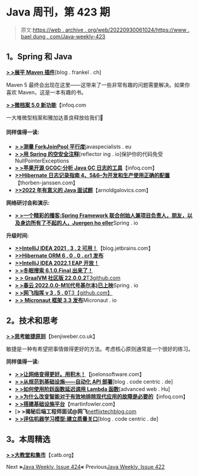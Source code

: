 # Java 周刊，第 423 期

> 原文:[https://web . archive . org/web/20220930061024/https://www . bael dung . com/Java-weekly-423](https://web.archive.org/web/20220930061024/https://www.baeldung.com/java-weekly-423)

## **1。Spring 和 Java**

[**> >展平 Maven 插件**](https://web.archive.org/web/20221208143832/https://blog.frankel.ch/maven-flatten-plugin/)[blog . frankel . ch]

Maven 5 最终会出现在这里——这带来了一些非常有趣的问题需要解决。如果你喜欢 Maven，这是一本有趣的书。

[**> >微档案 5.0 新功能**](https://web.archive.org/web/20221208143832/https://www.infoq.com/news/2022/01/whats-new-in-microprofile-5/)【infoq.com

一大堆微型档案和雅加达善良释放给我们🙂

#### **同样值得一读:**

*   [**> >测量 ForkJoinPool 平行度**](https://web.archive.org/web/20221208143832/https://www.javaspecialists.eu/archive/Issue297-Measuring-ForkJoinPool-Parallelism.html)javaspecialists . eu
*   [**> >用 Spring 的空安全注释**](https://web.archive.org/web/20221208143832/https://reflectoring.io/spring-boot-null-safety-annotations/)[reflector ing . io]保护你的代码免受 NullPointerExceptions
*   [**> >苹果开源 GCGC:分析 Java GC 日志的工具**](https://web.archive.org/web/20221208143832/https://www.infoq.com/news/2022/01/apple-gcgc-java/)【infoq.com】
*   [**>>Hibernate 日志记录指南 4、5&6–为开发和生产使用正确的配置**](https://web.archive.org/web/20221208143832/https://thorben-janssen.com/hibernate-logging-guide/)【thorben-janssen.com】
*   [**>>2022 年有意义的 Java 面试题**](https://web.archive.org/web/20221208143832/https://arnoldgalovics.com/java-interview-questions-2022/)【arnoldgalovics.com】

**网络研讨会和演示:**

*   [**> >一个精彩的播客:Spring Framework 联合创始人兼项目负责人，朋友，以及身边所有了不起的人，Juergen ho eller**](https://web.archive.org/web/20221208143832/https://spring.io/blog/2022/01/27/a-bootiful-podcast-spring-framework-cofounder-and-project-lead-friend-and-all-around-amazing-human-being-juergen-hoeller)Spring . io

**升级时间:**

*   [**>>IntelliJ IDEA 2021 . 3 . 2 可用！**](https://web.archive.org/web/20221208143832/https://blog.jetbrains.com/idea/2022/01/intellij-idea-2021-3-2/)【blog.jetbrains.com】
*   [**>>Hibernate ORM 6 . 0 . 0 . cr1 发布**](https://web.archive.org/web/20221208143832/https://in.relation.to/2022/01/27/orm-600-cr1/)
*   [**>>IntelliJ IDEA 2022.1 EAP 开放！**](https://web.archive.org/web/20221208143832/https://blog.jetbrains.com/idea/2022/01/intellij-idea-2022-1-eap-1/)
*   [**> >冬眠搜索 6.1.0.Final 出来了！**](https://web.archive.org/web/20221208143832/https://in.relation.to/2022/01/25/hibernate-search-6-1-0-Final/)
*   [**> > GraalVM 社区版 22.0.0.2**T3github.com](https://web.archive.org/web/20221208143832/https://github.com/graalvm/graalvm-ce-builds/releases)
*   [**> >春云 2022.0.0-M1(代号基尔本)已上映**](https://web.archive.org/web/20221208143832/https://spring.io/blog/2022/01/27/spring-cloud-2022-0-0-m1-codename-kilburn-has-been-released)Spring . io
*   [**> >网飞指挥 v 3 . 5 . 0**T3【github.com】](https://web.archive.org/web/20221208143832/https://github.com/Netflix/conductor/releases)
*   [**> > Micronaut 框架 3.3 发布**](https://web.archive.org/web/20221208143832/https://micronaut.io/2022/01/27/micronaut-framework-3-3-released/)Micronaut . io

## **2。技术和思考**

[**> >思考敏捷原则**](https://web.archive.org/web/20221208143832/https://benjiweber.co.uk/blog/2022/01/30/pondering-agile-principles/)【benjiweber.co.uk】

敏捷是一种有希望把事情做得更好的方法。考虑核心原则通常是一个很好的练习。

**同样值得一读:**

*   [**> >让网络变得更好。用积木！**](https://web.archive.org/web/20221208143832/https://www.joelonsoftware.com/2022/01/27/making-the-web-better-with-blocks/)【joelonsoftware.com】
*   [**> >从规范到基础设施——自动化 API 部署**](https://web.archive.org/web/20221208143832/https://blog.codecentric.de/en/2022/01/from-specification-to-infrastructure-automated-api-deployments/)[blog . code centric . de]
*   [**> >如何使用阶跃函数延迟调用 Lambda 函数**](https://web.archive.org/web/20221208143832/https://advancedweb.hu/how-to-delay-calling-a-lambda-function-using-step-functions/)[advanced web . Hu]
*   [**> >为什么改变智能对于有效地排除现代应用的故障是必要的**](https://web.archive.org/web/20221208143832/https://www.infoq.com/articles/beyond-monitoring-change-intelligence/)【infoq.com】
*   [**> >搭建基础设施平台**](https://web.archive.org/web/20221208143832/https://martinfowler.com/articles/building-infrastructure-platform.html)【martinfowler.com】
*   [**> >揭秘后端工程师面试@网飞**[netflixtechblog.com](https://web.archive.org/web/20221208143832/https://netflixtechblog.com/demystifying-interviewing-for-backend-engineers-netflix-aceb26a83495)
*   [**> >评估机器学习模型:建立质量关口**](https://web.archive.org/web/20221208143832/https://blog.codecentric.de/en/2022/02/evaluating-machine-learning-models-quality-gates/)[blog . code centric . de]

## **3。本周精选**

**[> >大教堂和集市](https://web.archive.org/web/20221208143832/http://www.catb.org/esr/writings/cathedral-bazaar/cathedral-bazaar/)**【catb.org】

Next **»**[Java Weekly, Issue 424](/web/20221208143832/https://www.baeldung.com/java-weekly-424)**«** Previous[Java Weekly, Issue 422](/web/20221208143832/https://www.baeldung.com/java-weekly-422)